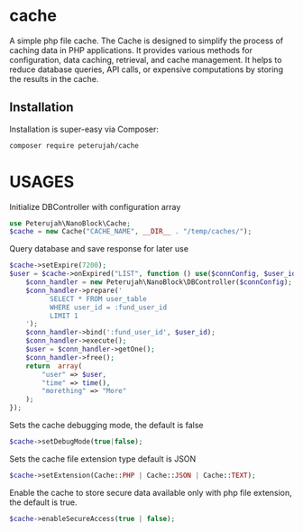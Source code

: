 # cache
A simple php file cache.
The Cache is designed to simplify the process of caching data in PHP applications. It provides various methods for configuration, data caching, retrieval, and cache management. It helps to reduce database queries, API calls, or expensive computations by storing the results in the cache.

## Installation

Installation is super-easy via Composer:
```md
composer require peterujah/cache
```
# USAGES

Initialize DBController with configuration array

```php
use Peterujah\NanoBlock\Cache;
$cache = new Cache("CACHE_NAME", __DIR__ . "/temp/caches/");
```

Query database and save response for later use

```php
$cache->setExpire(7200);
$user = $cache->onExpired("LIST", function () use($connConfig, $user_id){
	$conn_handler = new Peterujah\NanoBlock\DBController($connConfig);
	$conn_handler->prepare('
	      SELECT * FROM user_table
	      WHERE user_id = :fund_user_id
	      LIMIT 1
	');
	$conn_handler->bind(':fund_user_id', $user_id);
	$conn_handler->execute();
	$user = $conn_handler->getOne();
	$conn_handler->free();
	return  array(
	    "user" => $user,
	    "time" => time(),
	    "morething" => "More"
	);
});
```

 Sets the cache debugging mode, the default is false
 
```php
$cache->setDebugMode(true|false);
```

Sets the cache file extension type default is JSON
```php
$cache->setExtension(Cache::PHP | Cache::JSON | Cache::TEXT);
```

Enable the cache to store secure data available only with php file extension, the default is true.

```php
$cache->enableSecureAccess(true | false);
```
